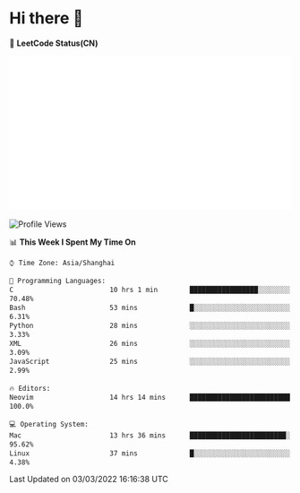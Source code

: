 # Hi there 👋

📝 **LeetCode Status(CN)**

![wsmbsbbz's LeetCode status](https://github.com/wsmbsbbz/wsmbsbbz/blob/main/status.svg)

<!--
**wsmbsbbz/wsmbsbbz** is a ✨ _special_ ✨ repository because its `README.md` (this file) appears on your GitHub profile.

Here are some ideas to get you started:

- 🔭 I’m currently working on ...
- 🌱 I’m currently learning ...
- 👯 I’m looking to collaborate on ...
- 🤔 I’m looking for help with ...
- 💬 Ask me about ...
- 📫 How to reach me: ...
- 😄 Pronouns: ...
- ⚡ Fun fact: ...
-->
<!--START_SECTION:waka-->
![Profile Views](http://img.shields.io/badge/Profile%20Views-3-blue)

📊 **This Week I Spent My Time On** 

```text
⌚︎ Time Zone: Asia/Shanghai

💬 Programming Languages: 
C                        10 hrs 1 min        █████████████████░░░░░░░░   70.48% 
Bash                     53 mins             █░░░░░░░░░░░░░░░░░░░░░░░░   6.31% 
Python                   28 mins             ░░░░░░░░░░░░░░░░░░░░░░░░░   3.33% 
XML                      26 mins             ░░░░░░░░░░░░░░░░░░░░░░░░░   3.09% 
JavaScript               25 mins             ░░░░░░░░░░░░░░░░░░░░░░░░░   2.99%

🔥 Editors: 
Neovim                   14 hrs 14 mins      █████████████████████████   100.0%

💻 Operating System: 
Mac                      13 hrs 36 mins      ████████████████████████░   95.62% 
Linux                    37 mins             █░░░░░░░░░░░░░░░░░░░░░░░░   4.38%

```


 Last Updated on 03/03/2022 16:16:38 UTC
<!--END_SECTION:waka-->
